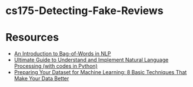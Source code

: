 # cs175-Detecting-Fake-Reviews

# Resources
- [An Introduction to Bag-of-Words in NLP](https://medium.com/greyatom/an-introduction-to-bag-of-words-in-nlp-ac967d43b428)
- [Ultimate Guide to Understand and Implement Natural Language Processing (with codes in Python)](https://www.analyticsvidhya.com/blog/2017/01/ultimate-guide-to-understand-implement-natural-language-processing-codes-in-python/)
- [Preparing Your Dataset for Machine Learning: 8 Basic Techniques That Make Your Data Better](https://www.altexsoft.com/blog/datascience/preparing-your-dataset-for-machine-learning-8-basic-techniques-that-make-your-data-better/)

